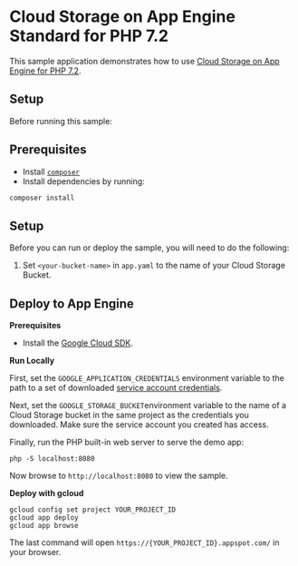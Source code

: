 # Cloud Storage on App Engine Standard for PHP 7.2

This sample application demonstrates how to use [Cloud Storage on App Engine for PHP 7.2](https://cloud.google.com/appengine/docs/standard/php7/using-cloud-storage).

## Setup

Before running this sample:

## Prerequisites

- Install [`composer`](https://getcomposer.org)
- Install dependencies by running:

```sh
composer install
```

## Setup

Before you can run or deploy the sample, you will need to do the following:

1. Set `<your-bucket-name>` in `app.yaml` to the name of your Cloud Storage Bucket.

## Deploy to App Engine

**Prerequisites**

- Install the [Google Cloud SDK](https://developers.google.com/cloud/sdk/).

**Run Locally**

First, set the `GOOGLE_APPLICATION_CREDENTIALS` environment variable to the
path to a set of downloaded
[service account credentials](https://cloud.google.com/docs/authentication/production#obtaining_and_providing_service_account_credentials_manually).

Next, set the `GOOGLE_STORAGE_BUCKET`environment variable to the name of a
Cloud Storage bucket in the same project as the credentials you downloaded. 
Make sure the service account you created has access.

Finally, run the PHP built-in web server to serve the demo app:

```
php -S localhost:8080
```

Now browse to `http://localhost:8080` to view the sample.

**Deploy with gcloud**

```
gcloud config set project YOUR_PROJECT_ID
gcloud app deploy
gcloud app browse
```

The last command will open `https://{YOUR_PROJECT_ID}.appspot.com/`
in your browser.
